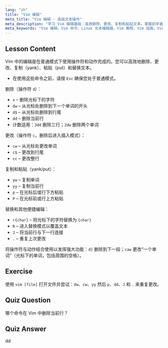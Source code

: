 ```yaml
---
lang: "zh"
title: "Vim 编辑"
meta_title: "Vim 编辑 - 高级文本操作"
meta_description: "学习 Vim 编辑基础：高效删除、更改、复制和粘贴文本。掌握初学者必备的 Vim 命令，提高您的 Linux 文本编辑技能。"
meta_keywords: "Vim 编辑，Vim 命令，Linux 文本编辑器，Vim 教程，Vim 指南，Vim 初学者，dd 命令，Vim 删除"
---
```


## Lesson Content

Vim 中的编辑是在普通模式下使用操作符和动作完成的。您可以高效地删除、更改、复制（yank）、粘贴（put）和替换文本。

- 在使用这些命令之前，请按 `Esc` 确保您处于普通模式。

删除（操作符 `d`）：

- `x` – 删除光标下的字符
- `dw` – 从光标处删除到下一个单词的开头
- `d$` – 从光标处删除到行尾
- `dd` – 删除当前行
- 计数适用：`3dd` 删除三行；`2dw` 删除两个单词

更改（操作符 `c`，删除后进入插入模式）：

- `cw` – 从光标处更改单词
- `c$` – 更改到行尾
- `cc` – 更改整行

复制和粘贴（yank/put）：

- `yw` – 复制单词
- `yy` – 复制当前行
- `p` – 在光标后或行下方粘贴
- `P` – 在光标前或行上方粘贴

替换和其他便捷编辑：

- `r{char}` – 将光标下的字符替换为 `{char}`
- `R` – 进入替换模式以覆盖文本
- `J` – 将当前行与下一行连接
- `.` – 重复上次更改

将操作符与动作结合使用以发挥强大功能：`d}` 删除到下一段；`caw` 更改“一个单词”（光标下的单词，包括周围的空格）。

## Exercise

使用 `vim [file]` 打开文件并尝试：`dw`、`cw`、`yy` 然后 `p`、`dd`、`J` 和 `.` 来重复更改。

## Quiz Question

哪个命令在 Vim 中删除当前行？

## Quiz Answer

dd
